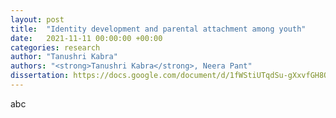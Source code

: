 ```yaml
---
layout: post
title:  "Identity development and parental attachment among youth"
date:   2021-11-11 00:00:00 +00:00
categories: research
author: "Tanushri Kabra"
authors: "<strong>Tanushri Kabra</strong>, Neera Pant"
dissertation: https://docs.google.com/document/d/1fWStiUTqdSu-gXxvfGH8OxNNoy0480KM/edit?usp=sharing&ouid=117064581231813759503&rtpof=true&sd=true
---
```

abc

[comment]: <> (* Used Inventory for Parent and Peer Attachment &#40;Parent subscale&#41; &#40;IPPA; Armsden & Greenberg, 1987&#41; to measure parental attachment and Identity Style Inventory-5 &#40;Berzonsky et al., 2013&#41; to measure identity style among youth.)

[comment]: <> (* Data was collected from 119 participants. Informational identity and parental attachment were found to have a very weak relationship. There were no gender differences.)

